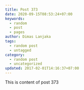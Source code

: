 ```yaml
---
title: Post 373
date: 2020-09-15T08:53:24+07:00
keywords:
  - random
  - post
  - pages
author: Dimas Lanjaka
tags:
  - random post
  - untagged
category:
  - random post
  - uncategorized
updated: 2017-02-01T14:16:37+07:00
---
```

This is content of post 373